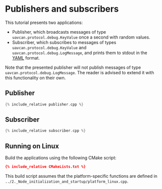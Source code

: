 ---
---

# Publishers and subscribers

This tutorial presents two applications:

* Publisher, which broadcasts messages of type `uavcan.protocol.debug.KeyValue` once a second with random values.
* Subscriber, which subscribes to messages of types `uavcan.protocol.debug.KeyValue` and
`uavcan.protocol.debug.LogMessage`, and prints them to stdout in the [YAML](https://en.wikipedia.org/wiki/YAML) format.

Note that the presented publisher will not publish messages of type `uavcan.protocol.debug.LogMessage`.
The reader is advised to extend it with this functionality on their own.

## Publisher

```c++
{% include_relative publisher.cpp %}
```

## Subscriber

```c++
{% include_relative subscriber.cpp %}
```

## Running on Linux

Build the applications using the following CMake script:

```cmake
{% include_relative CMakeLists.txt %}
```

This build script assumes that the platform-specific functions are defined in
`../2._Node_initialization_and_startup/platform_linux.cpp`.
